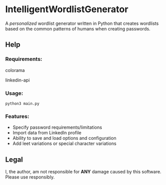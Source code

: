 # IntelligentWordlistGenerator
A *personalized* wordlist generator written in Python that creates wordlists based on the common patterns of humans when creating passwords. 


## Help

### Requirements:

colorama

linkedin-api

### Usage:

`python3 main.py`

### Features:

* Specify password requirements/limitations
* Import data from LinkedIn profile
* Ability to save and load options and configuration
* Add leet variations or special character variations


## Legal

I, the author, am not responsible for **ANY** damage caused by this software. Please use responsibly.
